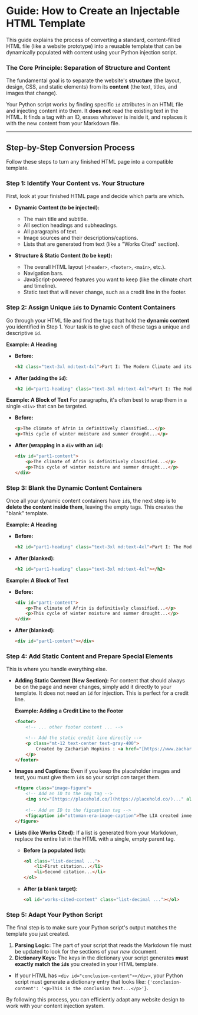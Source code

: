 # Guide: How to Create an Injectable HTML Template

This guide explains the process of converting a standard, content-filled HTML file (like a website prototype) into a reusable template that can be dynamically populated with content using your Python injection script.

### The Core Principle: Separation of Structure and Content

The fundamental goal is to separate the website's **structure** (the layout, design, CSS, and static elements) from its **content** (the text, titles, and images that change).

Your Python script works by finding specific `id` attributes in an HTML file and injecting content into them. It **does not** read the existing text in the HTML. It finds a tag with an ID, erases whatever is inside it, and replaces it with the new content from your Markdown file.

---

## Step-by-Step Conversion Process

Follow these steps to turn any finished HTML page into a compatible template.

### Step 1: Identify Your Content vs. Your Structure

First, look at your finished HTML page and decide which parts are which.

* **Dynamic Content (to be injected):**
    * The main title and subtitle.
    * All section headings and subheadings.
    * All paragraphs of text.
    * Image sources and their descriptions/captions.
    * Lists that are generated from text (like a "Works Cited" section).

* **Structure & Static Content (to be kept):**
    * The overall HTML layout (`<header>`, `<footer>`, `<main>`, etc.).
    * Navigation bars.
    * JavaScript-powered features you want to keep (like the climate chart and timeline).
    * Static text that will never change, such as a credit line in the footer.

### Step 2: Assign Unique `id`s to Dynamic Content Containers

Go through your HTML file and find the tags that hold the **dynamic content** you identified in Step 1. Your task is to give each of these tags a unique and descriptive `id`.

**Example: A Heading**
* **Before:**
    ```html
    <h2 class="text-3xl md:text-4xl">Part I: The Modern Climate and its Recent Historical Context</h2>
    ```
* **After (adding the `id`):**
    ```html
    <h2 id="part1-heading" class="text-3xl md:text-4xl">Part I: The Modern Climate and its Recent Historical Context</h2>
    ```

**Example: A Block of Text**
For paragraphs, it's often best to wrap them in a single `<div>` that can be targeted.
* **Before:**
    ```html
    <p>The climate of Afrin is definitively classified...</p>
    <p>This cycle of winter moisture and summer drought...</p>
    ```
* **After (wrapping in a `div` with an `id`):**
    ```html
    <div id="part1-content">
        <p>The climate of Afrin is definitively classified...</p>
        <p>This cycle of winter moisture and summer drought...</p>
    </div>
    ```

### Step 3: Blank the Dynamic Content Containers

Once all your dynamic content containers have `id`s, the next step is to **delete the content inside them**, leaving the empty tags. This creates the "blank" template.

**Example: A Heading**
* **Before:**
    ```html
    <h2 id="part1-heading" class="text-3xl md:text-4xl">Part I: The Modern Climate...</h2>
    ```
* **After (blanked):**
    ```html
    <h2 id="part1-heading" class="text-3xl md:text-4xl"></h2>
    ```

**Example: A Block of Text**
* **Before:**
    ```html
    <div id="part1-content">
        <p>The climate of Afrin is definitively classified...</p>
        <p>This cycle of winter moisture and summer drought...</p>
    </div>
    ```
* **After (blanked):**
    ```html
    <div id="part1-content"></div>
    ```

### Step 4: Add Static Content and Prepare Special Elements

This is where you handle everything else.

* **Adding Static Content (New Section):** For content that should always be on the page and never changes, simply add it directly to your template. It does not need an `id` for injection. This is perfect for a credit line.

    **Example: Adding a Credit Line to the Footer**
    ```html
    <footer>
        <!-- ... other footer content ... -->

        <!-- Add the static credit line directly -->
        <p class="mt-12 text-center text-gray-400">
            Created by Zachariah Hopkins : <a href="[https://www.zachariahhopkins.com](https://www.zachariahhopkins.com)" target="_blank" class="text-blue-400 hover:text-blue-300 underline">[www.zachariahhopkins.com](https://www.zachariahhopkins.com)</a>
        </p>
    </footer>
    ```

* **Images and Captions:** Even if you keep the placeholder images and text, you must give them `id`s so your script *can* target them.
    ```html
    <figure class="image-figure">
        <!-- Add an ID to the img tag -->
        <img src="[https://placehold.co/](https://placehold.co/)..." alt="..." id="ottoman-era-image">
        
        <!-- Add an ID to the figcaption tag -->
        <figcaption id="ottoman-era-image-caption">The LIA created immense environmental challenges...</figcaption>
    </figure>
    ```

* **Lists (like Works Cited):** If a list is generated from your Markdown, replace the entire list in the HTML with a single, empty parent tag.
    * **Before (a populated list):**
        ```html
        <ol class="list-decimal ...">
            <li>First citation...</li>
            <li>Second citation...</li>
        </ol>
        ```
    * **After (a blank target):**
        ```html
        <ol id="works-cited-content" class="list-decimal ..."></ol>
        ```

### Step 5: Adapt Your Python Script

The final step is to make sure your Python script's output matches the template you just created.

1.  **Parsing Logic:** The part of your script that reads the Markdown file must be updated to look for the sections of your *new* document.
2.  **Dictionary Keys:** The keys in the dictionary your script generates **must exactly match the `id`s** you created in your HTML template.

* If your HTML has `<div id="conclusion-content"></div>`, your Python script must generate a dictionary entry that looks like: `{'conclusion-content': '<p>This is the conclusion text...</p>'}`.

By following this process, you can efficiently adapt any website design to work with your content injection system.

